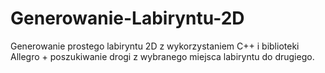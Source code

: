 # Generowanie-Labiryntu-2D
Generowanie prostego labiryntu 2D z wykorzystaniem C++ i biblioteki Allegro + poszukiwanie drogi z wybranego miejsca labiryntu do drugiego.

